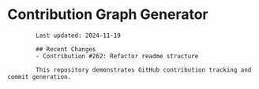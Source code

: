 # Contribution Graph Generator
            
            Last updated: 2024-11-19
            
            ## Recent Changes
            - Contribution #262: Refactor readme structure
            
            This repository demonstrates GitHub contribution tracking and commit generation.
        